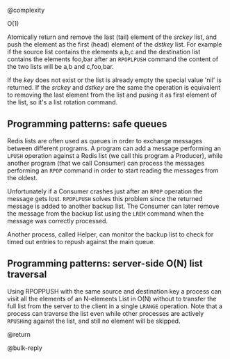 @complexity

O(1)


Atomically return and remove the last (tail) element of the _srckey_ list,
and push the element as the first (head) element of the _dstkey_ list. For
example if the source list contains the elements a,b,c and the
destination list contains the elements foo,bar after an `RPOPLPUSH` command
the content of the two lists will be a,b and c,foo,bar.

If the _key_ does not exist or the list is already empty the special
value 'nil' is returned. If the _srckey_ and _dstkey_ are the same the
operation is equivalent to removing the last element from the list and pusing
it as first element of the list, so it's a list rotation command.

## Programming patterns: safe queues

Redis lists are often used as queues in order to exchange messages between
different programs. A program can add a message performing an `LPUSH` operation
against a Redis list (we call this program a Producer), while another program
(that we call Consumer) can process the messages performing an `RPOP` command
in order to start reading the messages from the oldest.

Unfortunately if a Consumer crashes just after an `RPOP` operation the message
gets lost. `RPOPLPUSH` solves this problem since the returned message is
added to another backup list. The Consumer can later remove the message
from the backup list using the `LREM` command when the message was correctly
processed.

Another process, called Helper, can monitor the backup list to check for
timed out entries to repush against the main queue.

## Programming patterns: server-side O(N) list traversal

Using RPOPPUSH with the same source and destination key a process can
visit all the elements of an N-elements List in O(N) without to transfer
the full list from the server to the client in a single `LRANGE` operation.
Note that a process can traverse the list even while other processes
are actively `RPUSH`ing against the list, and still no element will be skipped.

@return

@bulk-reply
